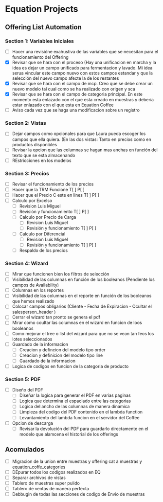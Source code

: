 # Equation Projects 

## Offering List Automation 

### Section 1: Variables Iniciales
 - [ ] Hacer una revisióne exahustiva de las variables que se necesitan para el funcionamiento del Offering
 - [x] Revisar que se hara con el proceso (Hay una unificacion en marcha y la idea es dejar un campo unificado para fermentacion y lavado. Mi idea serua vincular este campo nuevo con estos campos estandar y que la selección del nuevo campo afecte la de los restantes
 - [x] Revisar que se hara con el campo de mcp. Creo que se debe crear un nuevo modelo tal cual como se ha realizado con origen y sca
 - [x] Revisar que se hara con el campo de categoria principal. En este momento esta enlazado con el que esta creado en muestras y deberia estar enlazado con el que esta en Equation Coffee
 - [ ] Aviso cada vez que se haga una modificacion sobre un registro
### Section 2: Vistas
  - [ ] Dejar campos como opcionales para que Laura pueda escoger los campos que ella quiera. (En las dos vistas: Tanto en precios como en productos disponibles
  - [ ] Revisar la opcion que las columnas se hagan mas anchas en función del texto que se esta almacenando
  - [ ] REstricciones en los modelos
### Section 3: Precios
 - [ ] Revisar el funcionamiento de los precios 
 - [ ] Hacer que la TRM Funcione T[ ] P[ ]
 - [ ] Hacer que el Precio C este en lines T[ ] P[ ]
 - [ ] Calculo por Excelso
     - [ ] Revision Luis Miguel
     - [ ] Revisión y funcionamiento T[ ] P[ ]
   - [ ] Calculo por Precio de Carga
     - [ ] Revision Luis Miguel
     - [ ] Revisión y funcionamiento T[ ] P[ ]
   - [ ] Calculo por Diferencial
     - [ ] Revision Luis Miguel
     - [ ] Revisión y funcionamiento T[ ] P[ ]
   - [ ] Respaldo de los precios 
### Section 4: Wizard
   - [ ] Mirar que funcionen bien los filtros de selección
   - [ ] Visibilidad de las columnas en función de los booleanos (Pendiente los campos de Availability)
   - [ ] Columnas en los reportes
   - [ ] Visibilidad de las columnas en el reporte en función de los booleanos que hemos realizado
   - [ ] Colocar campos obligarios (Cliente - Fecha de Expiracion - Ocultar el salesperson_header )
   - [ ] Cerrar el wizard tan pronto se genera el pdf
   - [ ] Mirar como coultar las columnas en el wizard en funcion de loos booleanos
   - [ ] Como mejorar el tree o list del wizard para que no se vean tan feos los lotes seleccionados
   - [ ] Guardado de la informacion
     - [ ] Creacion y defincion del modelo tipo order
     - [ ] Creacion y definicion del modelo tipo line
     - [ ] Guardado de la informacion
   - [ ] Logica de codigos en funcion de la categoria de producto
### Section 5: PDF 
   - [ ] Diseño del PDF
     - [ ] Diseñar la logica para generar el PDF en varias paginas
     - [ ] Logica que determina el espaciado entre las categorias
     - [ ] Logica del ancho de las columnas de manera dinamica
     - [ ] Limpieza del codigo del PDF contenido en el lambda function
     - [ ] Levantamiento del lambda funcion en el servidor del Coffee
   - [ ] Opcion de descarga
     - [ ] Revisar la devolución del PDF para guardarlo directamente en el modelo que alamcena el historial de los offerings 

## Acomulados
   - [ ] Migracion de la union entre muestras y offering cat a muestras y equation_coffe_categories
   - [ ] DEpurar todos los codigos realizados en EQ
   - [ ] Separar archivos de vistas
   - [ ] Tablero de muestras super pulido
   - [ ] Tablero de ventas de manera perfecta
   - [ ] Debbugin de todas las secciones de codigo de Envio de muestras
